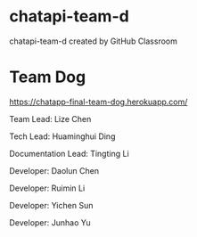 # chatapi-team-d
chatapi-team-d created by GitHub Classroom

# Team Dog
https://chatapp-final-team-dog.herokuapp.com/

Team Lead: Lize Chen

Tech Lead: Huaminghui Ding

Documentation Lead: Tingting Li

Developer: Daolun Chen

Developer: Ruimin Li

Developer: Yichen Sun

Developer: Junhao Yu
